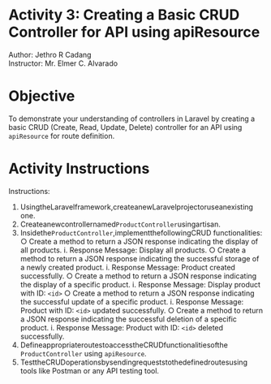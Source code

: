 # Activity 3: Creating a Basic CRUD Controller for API using apiResource

Author: Jethro R Cadang <br/>
Instructor: Mr. Elmer C. Alvarado

# Objective

 To demonstrate your understanding of controllers in Laravel by creating a basic CRUD (Create, Read, Update, Delete) controller for an API using `apiResource` for route definition.

# Activity Instructions

Instructions:
1. UsingtheLaravelframework,createanewLaravelprojectoruseanexisting one.
2. Createanewcontrollernamed`ProductController`usingartisan.
3. Insidethe`ProductController`,implementthefollowingCRUD
functionalities:
○ Create a method to return a JSON response indicating the display of all
products.
i. Response Message: Display all products.
○ Create a method to return a JSON response indicating the successful storage of a newly created product.
i. Response Message: Product created successfully.
○ Create a method to return a JSON response indicating the display of a
specific product.
i. Response Message: Display product with ID: `<id>`
○ Create a method to return a JSON response indicating the successful update of a specific product.
i. Response Message: Product with ID: `<id>` updated successfully. ○ Create a method to return a JSON response indicating the successful
deletion of a specific product.
i. Response Message: Product with ID: `<id>` deleted successfully.
4. DefineappropriateroutestoaccesstheCRUDfunctionalitiesofthe `ProductController` using `apiResource`.
5. TesttheCRUDoperationsbysendingrequeststothedefinedroutesusing tools like Postman or any API testing tool.